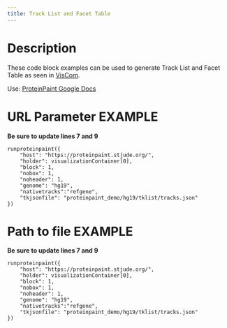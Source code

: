```yaml
---
title: Track List and Facet Table
---
```

# Description 
These code block examples can be used to generate Track List and Facet Table as seen in [VisCom](https://viz.stjude.cloud/zhou-lab/visualization/genomepaint-track-list-and-facet-table-example~41).

Use: 
[ProteinPaint Google Docs](https://docs.google.com/document/d/1e0JVdcf1yQDZst3j77Xeoj_hDN72B6XZ1bo_cAd2rss/edit#heading=h.pkybixxj4p6)


# URL Parameter EXAMPLE

**Be sure to update lines 7 and 9**

```JS
runproteinpaint({
  	"host": "https://proteinpaint.stjude.org/",
  	"holder": visualizationContainer[0],
	"block": 1,
	"nobox": 1,
	"noheader": 1,
 	"genome": "hg19",
	"nativetracks":"refgene",
 	"tkjsonfile": "proteinpaint_demo/hg19/tklist/tracks.json"
})
```

# Path to file EXAMPLE

**Be sure to update lines 7 and 9**

```JS
runproteinpaint({
  	"host": "https://proteinpaint.stjude.org/",
  	"holder": visualizationContainer[0],
	"block": 1,
	"nobox": 1,
	"noheader": 1,
 	"genome": "hg19",
	"nativetracks":"refgene",
 	"tkjsonfile": "proteinpaint_demo/hg19/tklist/tracks.json"
})
```